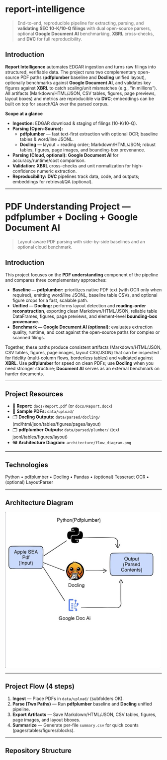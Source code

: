 # report-intelligence
> End-to-end, reproducible pipeline for extracting, parsing, and **validating SEC 10-K/10-Q filings** with dual open-source parsers, optional **Google Document AI** benchmarking, **XBRL** cross-checks, and **DVC** for full reproducibility.

## Introduction
**Report Intelligence** automates EDGAR ingestion and turns raw filings into structured, verifiable data. The project runs two complementary open-source PDF paths (**pdfplumber** baseline and **Docling** unified layout), optionally benchmarks against **Google Document AI**, and validates key figures against **XBRL** to catch scaling/unit mismatches (e.g., “in millions”). All artifacts (Markdown/HTML/JSON, CSV tables, figures, page previews, layout boxes) and metrics are reproducible via **DVC**; embeddings can be built on top for search/QA over the parsed corpus.

**Scope at a glance**
- **Ingestion:** EDGAR download & staging of filings (10-K/10-Q).
- **Parsing (Open-Source):**  
  - **pdfplumber** — fast text-first extraction with optional OCR; baseline tables & word/line JSONL.  
  - **Docling** — layout + reading order; Markdown/HTML/JSON; robust tables, figures, page images, and bounding-box provenance.
- **Parsing (Cloud, optional):** **Google Document AI** for accuracy/runtime/cost comparison.
- **Validation:** **XBRL** cross-checks and unit normalization for high-confidence numeric extraction.
- **Reproducibility:** **DVC** pipelines track data, code, and outputs; embeddings for retrieval/QA (optional).

---

# PDF Understanding Project — pdfplumber + Docling + Google Document AI
> Layout-aware PDF parsing with side-by-side baselines and an optional cloud benchmark.

## Introduction
This project focuses on the **PDF understanding** component of the pipeline and compares three complementary approaches:

- **Baseline — pdfplumber:** prioritizes native PDF text (with OCR only when required), emitting word/line JSONL, baseline table CSVs, and optional figure crops for a fast, scalable path.
- **Unified — Docling:** performs layout detection and **reading-order reconstruction**, exporting clean Markdown/HTML/JSON, reliable table DataFrames, figures, page previews, and element-level **bounding-box provenance**.
- **Benchmark — Google Document AI (optional):** evaluates extraction quality, runtime, and cost against the open-source paths for complex or scanned filings.

Together, these paths produce consistent artifacts (Markdown/HTML/JSON, CSV tables, figures, page images, layout CSV/JSON) that can be inspected for fidelity (multi-column flows, borderless tables) and validated against **XBRL**. Use **pdfplumber** for speed on clean PDFs; use **Docling** when you need stronger structure; **Document AI** serves as an external benchmark on harder documents.


---

## Project Resources
- 📄 **Report:** `docs/Report.pdf` (or `docs/Report.docx`)
- 🧪 **Sample PDFs:** `data/upload/`
- 🗂️ **Docling Outputs:** `data/parsed/docling/` (md/html/json/tables/figures/pages/layout)
- 🗂️ **pdfplumber Outputs:** `data/parsed/plumber/` (text jsonl/tables/figures/layout)
- 🖼️ **Architecture Diagram:** `architecture/flow_diagram.png`

---

## Technologies
Python • pdfplumber • Docling • Pandas • (optional) Tesseract OCR • (optional) LayoutParser

---

## Architecture Diagram
![Pipeline Diagram](archdiagram.jpg)

---

## Project Flow (4 steps)
1. **Ingest** — Place PDFs in `data/upload/` (subfolders OK).
2. **Parse (Two Paths)** — Run **pdfplumber** baseline and **Docling** unified pipeline.
3. **Export Artifacts** — Save Markdown/HTML/JSON, CSV tables, figures, page images, and layout bboxes.
4. **Summarize** — Generate per-file `summary.csv` for quick counts (pages/tables/figures/blocks).

---

## Repository Structure
